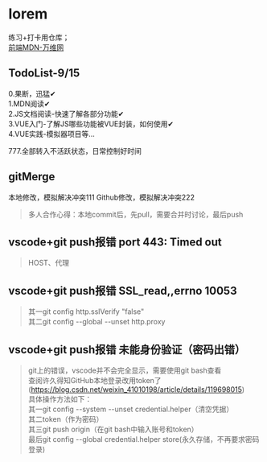 # lorem
练习+打卡用仓库；   
[前端MDN-万维网](https://developer.mozilla.org/zh-CN/docs/Learn/Getting_started_with_the_web/How_the_Web_works)   

## TodoList-9/15    
0.果断，迅猛✔       
1.MDN阅读✔      
2.JS文档阅读-快速了解各部分功能✔   
3.VUE入门-了解JS哪些功能被VUE封装，如何使用✔   
4.VUE实践-模拟器项目等...      
         
777.全部转入不活跃状态，日常控制好时间      

## gitMerge     
本地修改，模拟解决冲突111
Github修改，模拟解决冲突222
>多人合作心得：本地commit后，先pull，需要合并时讨论，最后push

## vscode+git push报错 port 443: Timed out     
>HOST、代理     

## vscode+git push报错 SSL_read,,errno 10053     
>其一git config http.sslVerify "false"     
>其二git config --global --unset http.proxy      
     
## vscode+git push报错 未能身份验证（密码出错）     
>git上的错误，vscode并不会完全显示，需要使用git bash查看     
>查阅许久得知GitHub本地登录改用token了(https://blog.csdn.net/weixin_41010198/article/details/119698015)     
>具体操作方法如下：     
>其一git config --system --unset credential.helper（清空凭据）     
>其二token（作为密码）     
>其三git push origin（在git bash中输入账号和token）     
>最后git config --global credential.helper store(永久存储，不再要求密码登录)     


##
##
##

